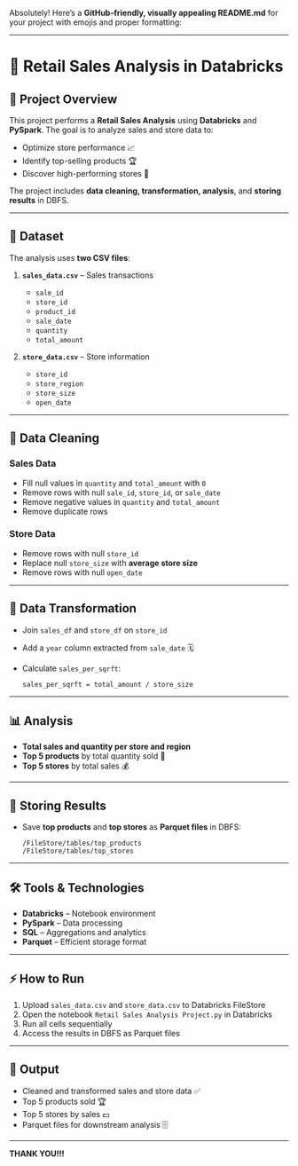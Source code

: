 Absolutely! Here’s a **GitHub-friendly, visually appealing README.md** for your project with emojis and proper formatting:

---

# 🛒 Retail Sales Analysis in Databricks

## 📖 Project Overview

This project performs a **Retail Sales Analysis** using **Databricks** and **PySpark**.
The goal is to analyze sales and store data to:

* Optimize store performance 📈
* Identify top-selling products 🏆
* Discover high-performing stores 🏬

The project includes **data cleaning, transformation, analysis**, and **storing results** in DBFS.

---

## 📂 Dataset

The analysis uses **two CSV files**:

1. **`sales_data.csv`** – Sales transactions

   * `sale_id`
   * `store_id`
   * `product_id`
   * `sale_date`
   * `quantity`
   * `total_amount`

2. **`store_data.csv`** – Store information

   * `store_id`
   * `store_region`
   * `store_size`
   * `open_date`

---

## 🧹 Data Cleaning

### Sales Data

* Fill null values in `quantity` and `total_amount` with `0`
* Remove rows with null `sale_id`, `store_id`, or `sale_date`
* Remove negative values in `quantity` and `total_amount`
* Remove duplicate rows

### Store Data

* Remove rows with null `store_id`
* Replace null `store_size` with **average store size**
* Remove rows with null `open_date`

---

## 🔄 Data Transformation

* Join `sales_df` and `store_df` on `store_id`
* Add a `year` column extracted from `sale_date` 🗓️
* Calculate `sales_per_sqrft`:

  ```
  sales_per_sqrft = total_amount / store_size
  ```

---

## 📊 Analysis

* **Total sales and quantity per store and region**
* **Top 5 products** by total quantity sold 🥇
* **Top 5 stores** by total sales 💰

---

## 💾 Storing Results

* Save **top products** and **top stores** as **Parquet files** in DBFS:

  ```
  /FileStore/tables/top_products
  /FileStore/tables/top_stores
  ```

---

## 🛠️ Tools & Technologies

* **Databricks** – Notebook environment
* **PySpark** – Data processing
* **SQL** – Aggregations and analytics
* **Parquet** – Efficient storage format

---

## ⚡ How to Run

1. Upload `sales_data.csv` and `store_data.csv` to Databricks FileStore
2. Open the notebook `Retail Sales Analysis Project.py` in Databricks
3. Run all cells sequentially
4. Access the results in DBFS as Parquet files

---

## 🎯 Output

* Cleaned and transformed sales and store data ✅
* Top 5 products sold 🏆
* Top 5 stores by sales 💵
* Parquet files for downstream analysis 🗄️

---
**THANK YOU!!!**
